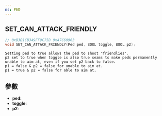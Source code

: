 ```yaml
---
ns: PED
---
```

## SET_CAN_ATTACK_FRIENDLY

```c
// 0xB3B1CB349FF9C75D 0x47C60963
void SET_CAN_ATTACK_FRIENDLY(Ped ped, BOOL toggle, BOOL p2);
```

```
Setting ped to true allows the ped to shoot "friendlies".  
p2 set to true when toggle is also true seams to make peds permanently unable to aim at, even if you set p2 back to false.  
p1 = false & p2 = false for unable to aim at.  
p1 = true & p2 = false for able to aim at.  
```

## 參數
* **ped**: 
* **toggle**: 
* **p2**: 

